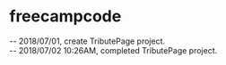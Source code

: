 # freecampcode
-- 2018/07/01, create TributePage project. <br />
-- 2018/07/02 10:26AM, completed TributePage project.
